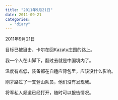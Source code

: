 ```yaml
---
title: "2011年9月21日"
date: 2011-09-21
categories: 
  - "diary"
---
```


2011年9月21日

目标已被狙击，卡尔在回Kazatu庄园的路上。

我一个人在山脚下，翻过去就是中国境内了。

温度有点低，装备都在自适应背包里，应该没什么影响。

刚才路过了一支登山队员，他们没有发现我。

将军私人频道已经打开，随时可以报告情况。
